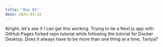 ```yaml
---
title: "Day 01"
date: 2025-03-24
---
```

Alright, let's see if I can get this working. Trying to tie a Next.js app with GitHub Pages forked repo tutorial while following the tutorial for Docker Desktop. Does it always have to be more than one thing at a time, Taniya?